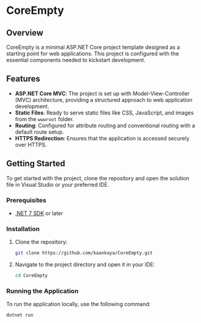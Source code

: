 # CoreEmpty

## Overview
CoreEmpty is a minimal ASP.NET Core project template designed as a starting point for web applications. This project is configured with the essential components needed to kickstart development.

## Features
- **ASP.NET Core MVC**: The project is set up with Model-View-Controller (MVC) architecture, providing a structured approach to web application development.
- **Static Files**: Ready to serve static files like CSS, JavaScript, and images from the `wwwroot` folder.
- **Routing**: Configured for attribute routing and conventional routing with a default route setup.
- **HTTPS Redirection**: Ensures that the application is accessed securely over HTTPS.

## Getting Started
To get started with the project, clone the repository and open the solution file in Visual Studio or your preferred IDE.

### Prerequisites
- [.NET 7 SDK](https://dotnet.microsoft.com/download/dotnet/7.0) or later

### Installation
1. Clone the repository:
    ```bash
    git clone https://github.com/kaankaya/CoreEmpty.git
    ```
2. Navigate to the project directory and open it in your IDE:
    ```bash
    cd CoreEmpty
    ```

### Running the Application
To run the application locally, use the following command:
```bash
dotnet run
